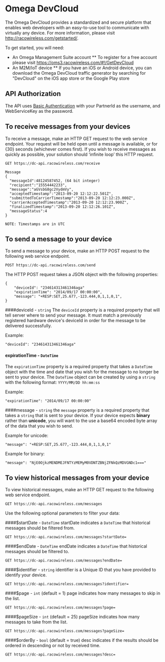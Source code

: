 Omega DevCloud
=============

The Omega DevCloud provides a standardized and secure platform that enables web developers with an easy-to-use tool to communicate with virtually any device.  For more information, please visit http://racowireless.com/getstarted/.

To get started, you will need:
* An Omega Management Suite account
** To register for a free account please visit https://oms3.racowireless.com/#!/GetDevCloud
* An M2M/IoT device
** If you have an iOS or Android device, you can download the Omega DevCloud traffic generator by searching for "DevCloud" on the iOS app store or the Google Play store

## API Authorization
The API uses [Basic Authentication](http://en.wikipedia.org/wiki/Basic_access_authentication) with your PartnerId as the username, and  WebServiceKey as the password.

## To receive messages from your devices
To receive a message, make an HTTP GET request to the web service endpoint.  Your request will be held open until a message is available, or for {30} seconds (whichever comes first).  If you wish to receive messages as quickly as possible, your solution should ‘infinite loop’ this HTTP request.

```
GET https://dc-api.racowireless.com/receive

Message
{
  "messageId":48124587452, (64 bit integer)
  "recipient":"15554442233",
  "message":"aGVsbG8gc2VydmVy",
  "acceptedTimestamp":"2013-09-20 12:12:22.501Z",
  "submittedToCarrierTimestamp":"2013-09-20 12:12:23.000Z",
  "carrierAcceptedTimestamp":"2013-09-20 12:12:23.900Z",
  "finalizedTimestamp":"2013-09-20 12:12:26.101Z",
  "messageStatus":4
}

NOTE: Timestamps are in UTC
```
## To send a message to your device
To send a message to your device, make an HTTP POST request to the following web service endpoint.
```
POST https://dc-api.racowireless.com/send
```
The HTTP POST request takes a JSON object with the following properties:

```
{
    "deviceId": "234614313461346aga"
    "expirationTime": "2014/09/17 00:00:00",
    "message": "+RESP:SET,25.677,-123.444,0,1,1,0,1",
}
```
####deviceId - `string`
The `deviceId` property is a required property that will tell server where to send your message.  It must match a previously registered hardware device's deviceId in order for the message to be delivered successfully.

Example:
```
"deviceId": "234614313461346aga"
```

#### expirationTime - `DateTime`
The `expirationTime` property is a required property that takes a `DateTime` object with the time and date that you wish for the message to no longer be sent to your device. The `DateTime` object can be created by using a `string` with the following format: `YYYY/MM/DD hh:mm:ss`

Example:
```
"expirationTime": "2014/09/17 00:00:00"
```

####message - `string`
the `message` property is a required property that takes a `string` that is sent to your device.  If your device expects **binary** rather than **unicode**, you will want to the use a base64 encoded byte array of the data that you wish to send.

Example for unicode:
```
"message": "+RESP:SET,25.677,-123.444,0,1,1,0,1"
```

Example for binary:
```
"message": "NjE0OjkzMENDMEJFNTYzMEMyM0VDNTZBNjZFNkQzMDVGNDc1==="
```

## To view historical messages from your device
To view historical messages, make an HTTP GET request to the following web service endpoint.
```
GET https://dc-api.racowireless.com/messages
```
Use the following optional parameters to filter your data:

####$startDate - `DateTime`
startDate indicates a `DateTime` that historical messages should be filtered from.
```
GET https://dc-api.racowireless.com/messages?startDate=
```

####$endDate - `DateTime`
endDate indicates a `DateTime` that historical messages should be filtered to.
```
GET https://dc-api.racowireless.com/messages?endDate=
```

####$identifier - `string`
identifier is a Unique ID that you have provided to identify your device.
```
GET https://dc-api.racowireless.com/messages?identifier=
```

####$page - `int` (default = 1)
page indicates how many messages to skip in the list.
```
GET https://dc-api.racowireless.com/messages?page=
```

####$pageSize - `int` (default = 25)
pageSize indicates how many messages to take from the list.
```
GET https://dc-api.racowireless.com/messages?pageSize=
```

####$orderBy - `bool` (default = true)
desc indicates if the results should be ordered in descending or not by received time.
```
GET https://dc-api.racowireless.com/messages?desc=
```
